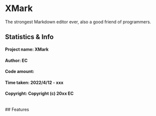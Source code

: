 # XMark
The strongest Markdown editor ever, also a good friend of programmers.
<br>
## Statistics & Info
#### Project name: XMark
#### Author: EC
#### Code amount:
#### Time taken: 2022/4/12 - xxx
#### Copyright: Copyright (c) 20xx EC
<br>
## Features